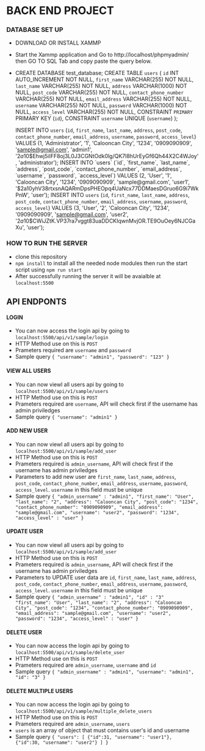 # BACK END PROJECT

### DATABASE SET UP
- DOWNLOAD OR INSTALL XAMMP
- Start the Xammp application and Go to http://localhost/phpmyadmin/ then GO TO SQL Tab and copy paste the query below.
-   CREATE DATABASE test_database;
    CREATE TABLE `users` ( 
      `id` INT AUTO_INCREMENT NOT NULL,
      `first_name` VARCHAR(255) NOT NULL,
      `last_name` VARCHAR(255) NOT NULL,
      `address` VARCHAR(1000) NOT NULL,
      `post_code` VARCHAR(255) NOT NULL,
      `contact_phone_number` VARCHAR(255) NOT NULL,
      `email_address` VARCHAR(255) NOT NULL,
      `username` VARCHAR(255) NOT NULL,
      `password` VARCHAR(1000) NOT NULL,
      `access_level` VARCHAR(255) NOT NULL,
      CONSTRAINT `PRIMARY` PRIMARY KEY (`id`),
      CONSTRAINT `username` UNIQUE (`username`)
    );
    
    INSERT INTO `users` (`id`, `first_name`, `last_name`, `address`, `post_code`, `contact_phone_number`, `email_address`, `username`, `password`, `access_level`) VALUES (1, 'Administrator', '1', 'Calooncan City', '1234', '0909090909', 'sample@gmail.com', 'admin1', '$2a$10$Ehwj5iIFF8oj3L0J3CGNtOdk0lg/QK7l8hUrEyGf6Qh44X2C4WJoy', 'administrator');
    INSERT INTO `users` (`id`, `first_name`, `last_name`, `address`, `post_code`, `contact_phone_number`, `email_address`, `username`, `password`, `access_level`) VALUES (2, 'User', '1', 'Calooncan City', '1234', '0909090909', 'sample@gmail.com', 'user1', '$2a$10$yhV38rtxsnAQARmDpsPHEOpq4UaNcx77DDMaesDGruo6G9i7WkPnW', 'user');
    INSERT INTO `users` (`id`, `first_name`, `last_name`, `address`, `post_code`, `contact_phone_number`, `email_address`, `username`, `password`, `access_level`) VALUES (3, 'User', '2', 'Calooncan City', '1234', '0909090909', 'sample@gmail.com', 'user2', '$2a$10$CWiJZtK.VP37ra7vggt83uaDDCKIqwnMvjOR.TE9OuOey6NJCGaXu', 'user');

### HOW TO RUN THE SERVER
- clone this repository
- `npm install` to install all the needed node modules then run the start script using `npm run start`
- After successfully running the server it will be avaialble at `localhost:5500`

## API ENDPONTS

#### LOGIN
- You can now access the login api by going to `localhost:5500/api/v1/sample/login`
- HTTP Method use on this is `POST`
- Prameters required are `username` and `password`
- Sample query `{ "username": "admin1", "password": "123" }`

#### VIEW ALL USERS
- You can now viewl all users api by going to `localhost:5500/api/v1/sample/users`
- HTTP Method use on this is `POST`
- Prameters required are `username`, API will check first if the username has admin priviledges
- Sample query `{ "username": "admin1" }`

#### ADD NEW USER
- You can now viewl all users api by going to `localhost:5500/api/v1/sample/add_user`
- HTTP Method use on this is `POST`
- Prameters required is `admin_username`, API will check first if the username has admin priviledges
- Parameters to add new user are `first_name`, `last_name`, `address`, `post_code`, `contact_phone_number`, `email_address`, `username`, `password`, `access_level`. `username` in this field must be unique
- Sample query `{
    "admin_username" : "admin1",
	"first_name": "User",
	"last_name": "2",
	"address": "Calooncan City",
	"post_code": "1234",
	"contact_phone_number": "0909090909",
	"email_address": "sample@gmail.com",
	"username": "user2",
	"password": "1234",
	"access_level" : "user"
}`

#### UPDATE USER
- You can now viewl all users api by going to `localhost:5500/api/v1/sample/add_user`
- HTTP Method use on this is `POST`
- Prameters required is `admin_username`, API will check first if the username has admin priviledges
- Parameters to UPDATE user data are `id`, `first_name`, `last_name`, `address`, `post_code`, `contact_phone_number`, `email_address`, `username`, `password`, `access_level`. `username` in this field must be unique
- Sample query `{
    "admin_username" : "admin1",
	"id" : "3"
    "first_name": "User",
	"last_name": "2",
	"address": "Calooncan City",
	"post_code": "1234",
	"contact_phone_number": "0909090909",
	"email_address": "sample@gmail.com",
	"username": "user2",
	"password": "1234",
	"access_level" : "user"
}`

#### DELETE USER
- You can now access the login api by going to `localhost:5500/api/v1/sample/delete_user`
- HTTP Method use on this is `POST`
- Prameters required are `admin_username`, `username` and `id`
- Sample query `{ "admin_username" : "admin1", "username": "admin1", "id": "3" }`

#### DELETE MULTIPLE USERS
- You can now access the login api by going to `localhost:5500/api/v1/sample/multiple_delete_users`
- HTTP Method use on this is `POST`
- Prameters required are `admin_username`, `users`
- `users` is an array of object that must contains user's id and username
- Sample query `{
	"users": [
		{"id":31, "username": "user1"},
		{"id":30, "username": "user2"}
	]
}`
